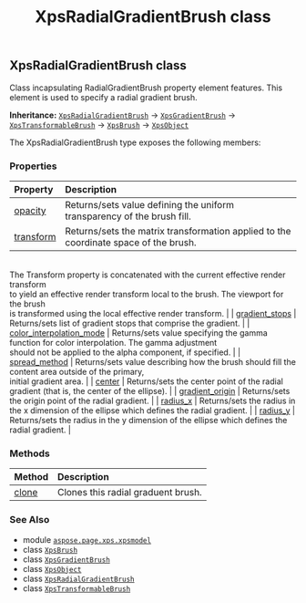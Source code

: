 ﻿---
title: XpsRadialGradientBrush class
second_title: Aspose.Page for Python via .NET API References
description: 
type: docs
weight: 330
url: /python-net/aspose.page.xps.xpsmodel/xpsradialgradientbrush/
is_root: false
---

## XpsRadialGradientBrush class

Class incapsulating RadialGradientBrush property element features.
This element is used to specify a radial gradient brush.



**Inheritance:** [`XpsRadialGradientBrush`](/page/python-net/aspose.page.xps.xpsmodel/xpsradialgradientbrush) → 
[`XpsGradientBrush`](/page/python-net/aspose.page.xps.xpsmodel/xpsgradientbrush) → 
[`XpsTransformableBrush`](/page/python-net/aspose.page.xps.xpsmodel/xpstransformablebrush) → 
[`XpsBrush`](/page/python-net/aspose.page.xps.xpsmodel/xpsbrush) → 
[`XpsObject`](/page/python-net/aspose.page.xps.xpsmodel/xpsobject)



The XpsRadialGradientBrush type exposes the following members:

### Properties
| Property | Description |
| :- | :- |
| [opacity](/page/python-net/aspose.page.xps.xpsmodel/xpsradialgradientbrush/opacity) | Returns/sets value defining the uniform transparency of the brush fill. |
| [transform](/page/python-net/aspose.page.xps.xpsmodel/xpsradialgradientbrush/transform) | Returns/sets the matrix transformation applied to the coordinate space of the brush.<br/>The Transform property is concatenated with the current effective render transform<br/>to yield an effective render transform local to the brush. The viewport for the brush<br/>is transformed using the local effective render transform. |
| [gradient_stops](/page/python-net/aspose.page.xps.xpsmodel/xpsradialgradientbrush/gradient_stops) | Returns/sets list of gradient stops that comprise the gradient. |
| [color_interpolation_mode](/page/python-net/aspose.page.xps.xpsmodel/xpsradialgradientbrush/color_interpolation_mode) | Returns/sets value specifying the gamma function for color interpolation. The gamma adjustment<br/>should not be applied to the alpha component, if specified. |
| [spread_method](/page/python-net/aspose.page.xps.xpsmodel/xpsradialgradientbrush/spread_method) | Returns/sets value describing how the brush should fill the content area outside of the primary,<br/>initial gradient area. |
| [center](/page/python-net/aspose.page.xps.xpsmodel/xpsradialgradientbrush/center) | Returns/sets the center point of the radial<br/>gradient (that is, the center of the ellipse). |
| [gradient_origin](/page/python-net/aspose.page.xps.xpsmodel/xpsradialgradientbrush/gradient_origin) | Returns/sets the origin point of the radial gradient. |
| [radius_x](/page/python-net/aspose.page.xps.xpsmodel/xpsradialgradientbrush/radius_x) | Returns/sets the radius in the x dimension of the ellipse which defines the radial gradient. |
| [radius_y](/page/python-net/aspose.page.xps.xpsmodel/xpsradialgradientbrush/radius_y) | Returns/sets the radius in the y dimension of the ellipse which defines the radial gradient. |


### Methods
| Method | Description |
| :- | :- |
| [clone](/page/python-net/aspose.page.xps.xpsmodel/xpsradialgradientbrush/clone/#) | Clones this radial graduent brush. |



### See Also
* module [`aspose.page.xps.xpsmodel`](..)
* class [`XpsBrush`](/page/python-net/aspose.page.xps.xpsmodel/xpsbrush)
* class [`XpsGradientBrush`](/page/python-net/aspose.page.xps.xpsmodel/xpsgradientbrush)
* class [`XpsObject`](/page/python-net/aspose.page.xps.xpsmodel/xpsobject)
* class [`XpsRadialGradientBrush`](/page/python-net/aspose.page.xps.xpsmodel/xpsradialgradientbrush)
* class [`XpsTransformableBrush`](/page/python-net/aspose.page.xps.xpsmodel/xpstransformablebrush)
